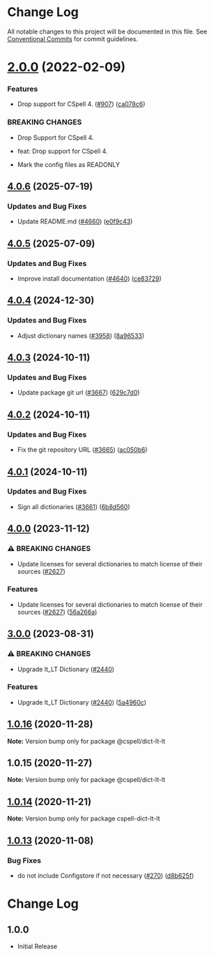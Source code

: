 # Change Log

All notable changes to this project will be documented in this file.
See [Conventional Commits](https://conventionalcommits.org) for commit guidelines.

# [2.0.0](https://github.com/streetsidesoftware/cspell-dicts/compare/@cspell/dict-lt-lt@1.0.16...@cspell/dict-lt-lt@2.0.0) (2022-02-09)


### Features

* Drop support for CSpell 4. ([#907](https://github.com/streetsidesoftware/cspell-dicts/issues/907)) ([ca078c6](https://github.com/streetsidesoftware/cspell-dicts/commit/ca078c6a2e188cc3cf6276db1ba7e007f0f06f27))


### BREAKING CHANGES

* Drop Support for CSpell 4.

* feat: Drop support for CSpell 4.
* Mark the config files as READONLY





## [4.0.6](https://github.com/streetsidesoftware/cspell-dicts/compare/@cspell/dict-lt-lt@4.0.5...@cspell/dict-lt-lt@4.0.6) (2025-07-19)


### Updates and Bug Fixes

* Update README.md ([#4660](https://github.com/streetsidesoftware/cspell-dicts/issues/4660)) ([e0f9c43](https://github.com/streetsidesoftware/cspell-dicts/commit/e0f9c43f2dc0170a118dfe3a5008d3cf017e36ce))

## [4.0.5](https://github.com/streetsidesoftware/cspell-dicts/compare/@cspell/dict-lt-lt@4.0.4...@cspell/dict-lt-lt@4.0.5) (2025-07-09)


### Updates and Bug Fixes

* Improve install documentation ([#4640](https://github.com/streetsidesoftware/cspell-dicts/issues/4640)) ([ce83729](https://github.com/streetsidesoftware/cspell-dicts/commit/ce837295163125b6ff57494d9de1609edc6204e6))

## [4.0.4](https://github.com/streetsidesoftware/cspell-dicts/compare/@cspell/dict-lt-lt@4.0.3...@cspell/dict-lt-lt@4.0.4) (2024-12-30)


### Updates and Bug Fixes

* Adjust dictionary names ([#3958](https://github.com/streetsidesoftware/cspell-dicts/issues/3958)) ([8a96533](https://github.com/streetsidesoftware/cspell-dicts/commit/8a96533bec21280103740868b81559437c413501))

## [4.0.3](https://github.com/streetsidesoftware/cspell-dicts/compare/@cspell/dict-lt-lt@4.0.2...@cspell/dict-lt-lt@4.0.3) (2024-10-11)


### Updates and Bug Fixes

* Update package git url ([#3667](https://github.com/streetsidesoftware/cspell-dicts/issues/3667)) ([629c7d0](https://github.com/streetsidesoftware/cspell-dicts/commit/629c7d0a5e1bacad1d3874b1f8372edc3494ef97))

## [4.0.2](https://github.com/streetsidesoftware/cspell-dicts/compare/@cspell/dict-lt-lt@4.0.1...@cspell/dict-lt-lt@4.0.2) (2024-10-11)


### Updates and Bug Fixes

* Fix the git repository URL ([#3665](https://github.com/streetsidesoftware/cspell-dicts/issues/3665)) ([ac050b6](https://github.com/streetsidesoftware/cspell-dicts/commit/ac050b697d57820109995e92fac5ccc32ced1723))

## [4.0.1](https://github.com/streetsidesoftware/cspell-dicts/compare/@cspell/dict-lt-lt@4.0.0...@cspell/dict-lt-lt@4.0.1) (2024-10-11)


### Updates and Bug Fixes

* Sign all dictionaries ([#3661](https://github.com/streetsidesoftware/cspell-dicts/issues/3661)) ([6b8d560](https://github.com/streetsidesoftware/cspell-dicts/commit/6b8d560cf51a593458ce42bca415859f872cfc97))

## [4.0.0](https://github.com/streetsidesoftware/cspell-dicts/compare/@cspell/dict-lt-lt@3.0.0...@cspell/dict-lt-lt@4.0.0) (2023-11-12)


### ⚠ BREAKING CHANGES

* Update licenses for several dictionaries to match license of their sources ([#2627](https://github.com/streetsidesoftware/cspell-dicts/issues/2627))

### Features

* Update licenses for several dictionaries to match license of their sources ([#2627](https://github.com/streetsidesoftware/cspell-dicts/issues/2627)) ([56a266a](https://github.com/streetsidesoftware/cspell-dicts/commit/56a266aafdcde83043b92022dd0ae187c1d53498))

## [3.0.0](https://github.com/streetsidesoftware/cspell-dicts/compare/@cspell/dict-lt-lt@2.0.0...@cspell/dict-lt-lt@3.0.0) (2023-08-31)


### ⚠ BREAKING CHANGES

* Upgrade lt_LT Dictionary ([#2440](https://github.com/streetsidesoftware/cspell-dicts/issues/2440))

### Features

* Upgrade lt_LT Dictionary ([#2440](https://github.com/streetsidesoftware/cspell-dicts/issues/2440)) ([5a4960c](https://github.com/streetsidesoftware/cspell-dicts/commit/5a4960c29167f7d0a56df281e3a31ea466dc68c3))

## [1.0.16](https://github.com/streetsidesoftware/cspell-dicts/compare/@cspell/dict-lt-lt@1.0.15...@cspell/dict-lt-lt@1.0.16) (2020-11-28)

**Note:** Version bump only for package @cspell/dict-lt-lt





## 1.0.15 (2020-11-27)

**Note:** Version bump only for package @cspell/dict-lt-lt





## [1.0.14](https://github.com/streetsidesoftware/cspell-dicts/compare/cspell-dict-lt-lt@1.0.13...cspell-dict-lt-lt@1.0.14) (2020-11-21)

**Note:** Version bump only for package cspell-dict-lt-lt

## [1.0.13](https://github.com/streetsidesoftware/cspell-dicts/compare/cspell-dict-lt-lt@1.0.12...cspell-dict-lt-lt@1.0.13) (2020-11-08)

### Bug Fixes

- do not include Configstore if not necessary ([#270](https://github.com/streetsidesoftware/cspell-dicts/issues/270)) ([d8b625f](https://github.com/streetsidesoftware/cspell-dicts/commit/d8b625f2f42d5cc6c4a9390216ac1e5037886e44))

# Change Log

## 1.0.0

- Initial Release
